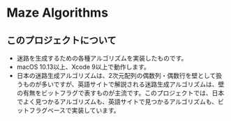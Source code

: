 # Maze Algorithms

## このプロジェクトについて

+ 迷路を生成するための各種アルゴリズムを実装したものです。
+ macOS 10.13以上、Xcode 9以上で動作します。
+ 日本の迷路生成アルゴリズムは、2次元配列の偶数列・偶数行を壁として扱うものが多いですが、英語サイトで解説される迷路生成アルゴリズムは、壁の有無をビットフラグで表すものが主流です。このプロジェクトでは、日本でよく見つかるアルゴリズムも、英語サイトで見つかるアルゴリズムも、ビットフラグベースで実装しています。

